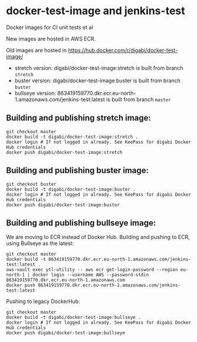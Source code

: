 # docker-test-image and jenkins-test

Docker images for CI unit tests et al

New images are hosted in AWS ECR.

Old images are hosted in https://hub.docker.com/r/digabi/docker-test-image/ 

- stretch version: digabi/docker-test-image:stretch is built from branch `stretch`
- buster version: digabi/docker-test-image:buster is built from branch `buster`
- bullseye version: 863419159770.dkr.ecr.eu-north-1.amazonaws.com/jenkins-test:latest is built from branch `master`

## Building and publishing stretch image:

```
git checkout master
docker build -t digabi/docker-test-image:stretch .
docker login # If not logged in already. See KeePass for digabi Docker Hub credentials
docker push digabi/docker-test-image:stretch
```

## Building and publishing buster image:

```
git checkout buster
docker build -t digabi/docker-test-image:buster .
docker login # If not logged in already. See KeePass for digabi Docker Hub credentials
docker push digabi/docker-test-image:buster
```

## Building and publishing bullseye image:

We are moving to ECR instead of Docker Hub. Building and pushing to ECR, using Bullseye as the latest:

```
git checkout master
docker build -t 863419159770.dkr.ecr.eu-north-1.amazonaws.com/jenkins-test:latest .
aws-vault exec ytl-utility -- aws ecr get-login-password --region eu-north-1 | docker login --username AWS --password-stdin 863419159770.dkr.ecr.eu-north-1.amazonaws.com
docker push 863419159770.dkr.ecr.eu-north-1.amazonaws.com/jenkins-test:latest
```

Pushing to legacy DockerHub:

```
git checkout master
docker build -t digabi/docker-test-image:bullseye .
docker login # If not logged in already. See KeePass for digabi Docker Hub credentials
docker push digabi/docker-test-image:bullseye
```

